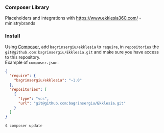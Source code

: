 ### Composer Library

Placeholders and integrations with https://www.ekklesia360.com/ - ministrybrands

### Install

Using [Composer](http://getcomposer.org), add `bagrinsergiu/ekklesia` to `require`, in `repositories` the `git@github.com:bagrinsergiu/Ekklesia.git` and make sure you have access to this repository.   
Example of `composer.json`: 

```json
{
  "require": {
    "bagrinsergiu/ekklesia": "~1.0"
  },
  "repositories": [
    {
      "type": "vcs",
      "url": "git@github.com:bagrinsergiu/Ekklesia.git"
    }
  ]
}
```

```bash
$ composer update
```


  


